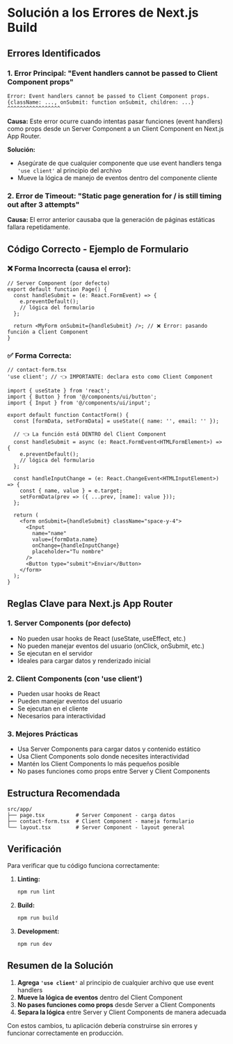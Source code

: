 # Solución a los Errores de Next.js Build

## Errores Identificados

### 1. Error Principal: "Event handlers cannot be passed to Client Component props"

```
Error: Event handlers cannot be passed to Client Component props.
{className: ..., onSubmit: function onSubmit, children: ...}
^^^^^^^^^^^^^^^^^
```

**Causa:** Este error ocurre cuando intentas pasar funciones (event handlers) como props desde un Server Component a un Client Component en Next.js App Router.

**Solución:**
- Asegúrate de que cualquier componente que use event handlers tenga `'use client'` al principio del archivo
- Mueve la lógica de manejo de eventos dentro del componente cliente

### 2. Error de Timeout: "Static page generation for / is still timing out after 3 attempts"

**Causa:** El error anterior causaba que la generación de páginas estáticas fallara repetidamente.

## Código Correcto - Ejemplo de Formulario

### ❌ Forma Incorrecta (causa el error):
```tsx
// Server Component (por defecto)
export default function Page() {
  const handleSubmit = (e: React.FormEvent) => {
    e.preventDefault();
    // lógica del formulario
  };

  return <MyForm onSubmit={handleSubmit} />; // ❌ Error: pasando función a Client Component
}
```

### ✅ Forma Correcta:
```tsx
// contact-form.tsx
'use client'; // 👈 IMPORTANTE: declara esto como Client Component

import { useState } from 'react';
import { Button } from '@/components/ui/button';
import { Input } from '@/components/ui/input';

export default function ContactForm() {
  const [formData, setFormData] = useState({ name: '', email: '' });

  // 👈 La función está DENTRO del Client Component
  const handleSubmit = async (e: React.FormEvent<HTMLFormElement>) => {
    e.preventDefault();
    // lógica del formulario
  };

  const handleInputChange = (e: React.ChangeEvent<HTMLInputElement>) => {
    const { name, value } = e.target;
    setFormData(prev => ({ ...prev, [name]: value }));
  };

  return (
    <form onSubmit={handleSubmit} className="space-y-4">
      <Input
        name="name"
        value={formData.name}
        onChange={handleInputChange}
        placeholder="Tu nombre"
      />
      <Button type="submit">Enviar</Button>
    </form>
  );
}
```

## Reglas Clave para Next.js App Router

### 1. Server Components (por defecto)
- No pueden usar hooks de React (useState, useEffect, etc.)
- No pueden manejar eventos del usuario (onClick, onSubmit, etc.)
- Se ejecutan en el servidor
- Ideales para cargar datos y renderizado inicial

### 2. Client Components (con 'use client')
- Pueden usar hooks de React
- Pueden manejar eventos del usuario
- Se ejecutan en el cliente
- Necesarios para interactividad

### 3. Mejores Prácticas
- Usa Server Components para cargar datos y contenido estático
- Usa Client Components solo donde necesites interactividad
- Mantén los Client Components lo más pequeños posible
- No pases funciones como props entre Server y Client Components

## Estructura Recomendada

```
src/app/
├── page.tsx          # Server Component - carga datos
├── contact-form.tsx  # Client Component - maneja formulario
└── layout.tsx        # Server Component - layout general
```

## Verificación

Para verificar que tu código funciona correctamente:

1. **Linting:**
   ```bash
   npm run lint
   ```

2. **Build:**
   ```bash
   npm run build
   ```

3. **Development:**
   ```bash
   npm run dev
   ```

## Resumen de la Solución

1. **Agrega `'use client'`** al principio de cualquier archivo que use event handlers
2. **Mueve la lógica de eventos** dentro del Client Component
3. **No pases funciones como props** desde Server a Client Components
4. **Separa la lógica** entre Server y Client Components de manera adecuada

Con estos cambios, tu aplicación debería construirse sin errores y funcionar correctamente en producción.